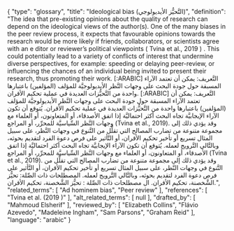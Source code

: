 {
    "type": "glossary",
    "title": "Ideological bias (التَّحيُّز الأيديولوجي)",
    "definition": "The idea that pre-existing opinions about the quality of research can depend on the ideological views of the author(s). One of the many biases in the peer review process, it expects that favourable opinions towards the research would be more likely if friends, collaborators, or scientists agree with an e ditor or reviewer’s political viewpoints ( Tvina et al., 2019 ) . This could potentially lead to a variety of conflicts of interest that undermine diverse perspectives, for example: speeding or delaying peer-review, or influencing the chances of an individual being invited to present their research, thus promoting their work. [:ARABIC] التَّعريف: يمكن أن تعتمد الآراء المسبقة حول جودة البحث على وجهات النَّظر الأيديولوجيَّة للمؤلف (المؤلفين) باعتبارها واحدة من التَّحيُّزات العديدة في عملية تحكيم الأقران. [:ARABIC] التَّعريف: يمكن أن تعتمد الآراء المسبقة حول جودة البحث على وجهات النَّظر الأيديولوجيَّة للمؤلف (المؤلفين) باعتبارها واحدة من التَّحيُّزات العديدة في عملية تحكيم الأقران. يُتوقع أن تكون الآراء الإيجابيَّة تجاه البحث أكثر احتماليَّة إذا اتفق الأصدقاء، أو المتعاونون، أو العلماء مع وجهات النَّظر السِّياسيَّة للمحرِّر، أو المراجع (Tvina et al., 2019). وقد يؤدي ذلك إلى مجموعة متنوعة من تضارب المصالح التي تقلِّل من التَّنوع في وجهات النَّظر، على سبيل المثال تسريع أو تأخير تحكيم الأقران، أو التَّأثير على فرص دعوة الفرد لتقديم بحوثه، وبالتَّالي التَّرويج لعمله. يُتوقع أن تكون الآراء الإيجابيَّة تجاه البحث أكثر احتماليَّة إذا اتفق الأصدقاء، أو المتعاونون، أو العلماء مع وجهات النَّظر السِّياسيَّة للمحرِّر، أو المراجع (Tvina et al., 2019). وقد يؤدي ذلك إلى مجموعة متنوعة من تضارب المصالح التي تقلِّل من التَّنوع في وجهات النَّظر، على سبيل المثال تسريع أو تأخير تحكيم الأقران، أو التَّأثير على فرص دعوة الفرد لتقديم بحوثه، وبالتَّالي التَّرويج لعمله. المصطلحات ذات الصِّلة: تحيُّز الشَّخصنة، تحكيم الأقران. ال مصطلحات ذات الصِّلة : تحيُّز الشَّخصنة، تحكيم الأقران.",
    "related_terms": [
        "Ad hominem bias",
        "Peer review"
    ],
    "references": [
        "Tvina et al. (2019 )"
    ],
    "alt_related_terms": [
        null
    ],
    "drafted_by": [
        "Mahmoud Elsherif"
    ],
    "reviewed_by": [
        "Elizabeth Collins",
        "Flávio Azevedo",
        "Madeleine Ingham",
        "Sam Parsons",
        "Graham Reid"
    ],
    "language": "arabic"
}